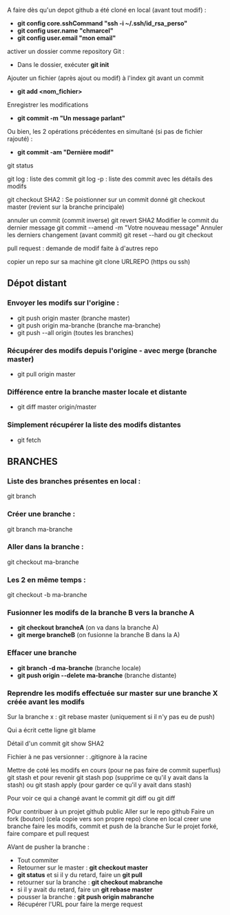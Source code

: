 A faire dès qu'un depot github a été cloné en local (avant tout modif) :
- **git config core.sshCommand "ssh -i ~/.ssh/id_rsa_perso"**
- **git config user.name "chmarcel"**
- **git config user.email "mon email"**



activer un dossier comme repository Git :
- Dans le dossier, exécuter **git init**

Ajouter un fichier (après ajout ou modif) à l'index git avant un commit
- **git add <nom_fichier>**

Enregistrer les modifications
- **git commit -m "Un message parlant"**

Ou bien, les 2 opérations précédentes en simultané (si pas de fichier rajouté) :
- **git commit -am "Dernière modif"**

git status

git log : liste des commit
git log -p : liste des commit avec les détails des modifs



git checkout SHA2 : Se poistionner sur un commit donné
git checkout master (revient sur la branche principale)

annuler un commit (commit inverse)
git revert SHA2
Modifier le commit du dernier message
git commit --amend -m "Votre nouveau message"
Annuler les derniers changement (avant commit)
git reset --hard
ou
git checkout <nomfichier>

pull request : demande de modif faite à d'autres repo

copier un repo sur sa machine 
git clone URLREPO (https ou ssh)

## Dépot distant
### Envoyer les modifs sur l'origine :
- git push origin master (branche master)
- git push origin ma-branche (branche ma-branche)
- git push --all origin (toutes les branches)

### Récupérer des modifs depuis l'origine - avec merge (branche master)
- git pull origin master

### Différence entre la branche master locale et distante
- git diff master origin/master

### Simplement récupérer la liste des modifs distantes
- git fetch

## BRANCHES
### Liste des branches présentes en local :
git branch
### Créer une branche : 
git branch ma-branche
### Aller dans la branche : 
git checkout ma-branche
### Les 2 en même temps : 
git checkout -b ma-branche

### Fusionner les modifs de la branche B vers la branche A
- **git checkout brancheA** (on va dans la branche A)
- **git merge brancheB** (on fusionne la branche B dans la A)

### Effacer une branche
- **git branch -d ma-branche** (branche locale)
- **git push origin --delete ma-branche** (branche distante)

### Reprendre les modifs effectuée sur master sur une branche X créée avant les modifs
Sur la branche x : 
git rebase master (uniquement si il n'y pas eu de push)

Qui a écrit cette ligne
git blame <nom fichier>

Détail d'un commit
git show SHA2

Fichier à ne pas versionner : .gitignore à la racine

Mettre de coté les modifs en cours (pour ne pas faire de commit superflus)
git stash
et pour revenir
git stash pop (supprime ce qu'il y avait dans la stash)
ou
git stash apply (pour garder ce qu'il y avait dans stash)


Pour voir ce qui a changé avant le commit
git diff
ou 
git diff <nomfichier>

POur contribuer à un projet github public
Aller sur le repo github
Faire un fork (bouton) (cela copie vers son propre repo)
clone en local
creer une branche
faire les modifs, commit et push de la branche
Sur le projet forké, faire compare et pull request


AVant de pusher la branche :
- Tout commiter
- Retourner sur le master : **git checkout master**
- **git status** et si il y du retard, faire un **git pull**
- retourner sur la branche : **git checkout mabranche**
- si il y avait du retard, faire un **git rebase master**
- pousser la branche : **git push origin mabranche**
- Récupérer l'URL pour faire la merge request


